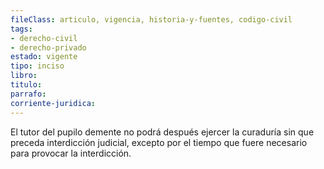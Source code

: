 ```yaml
---
fileClass: articulo, vigencia, historia-y-fuentes, codigo-civil
tags:
- derecho-civil
- derecho-privado
estado: vigente
tipo: inciso
libro:
titulo:
parrafo:
corriente-juridica:
---
```

El tutor del pupilo demente no podrá después ejercer la curaduría sin que preceda interdicción judicial, excepto por el tiempo que fuere necesario para provocar la interdicción.